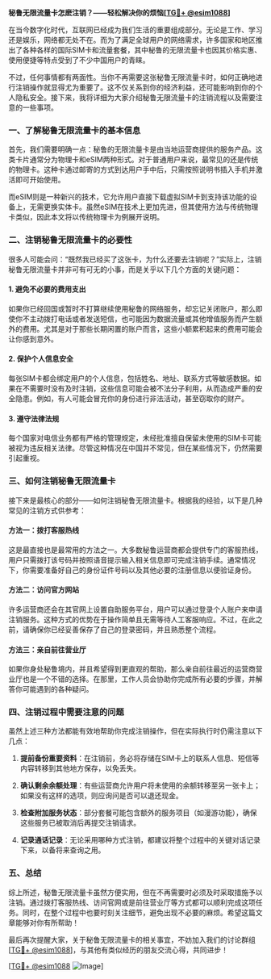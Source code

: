 **秘鲁无限流量卡怎麽注销？——轻松解决你的烦恼[[TG💪+ @esim1088](https://t.me/s/esim1088)]**

在当今数字化时代，互联网已经成为我们生活的重要组成部分。无论是工作、学习还是娱乐，网络都无处不在。而为了满足全球用户的网络需求，许多国家和地区推出了各种各样的国际SIM卡和流量套餐，其中秘鲁的无限流量卡也因其价格实惠、使用便捷等特点受到了不少中国用户的青睐。

不过，任何事情都有两面性。当你不再需要这张秘鲁无限流量卡时，如何正确地进行注销操作就显得尤为重要了。这不仅关系到你的经济利益，还可能影响到你的个人隐私安全。接下来，我将详细为大家介绍秘鲁无限流量卡的注销流程以及需要注意的一些事项。

### 一、了解秘鲁无限流量卡的基本信息

首先，我们需要明确一点：秘鲁的无限流量卡是由当地运营商提供的服务产品。这类卡片通常分为物理卡和eSIM两种形式。对于普通用户来说，最常见的还是传统的物理卡。这种卡通过邮寄的方式到达用户手中后，只需按照说明书插入手机并激活即可开始使用。

而eSIM则是一种新兴的技术，它允许用户直接下载虚拟SIM卡到支持该功能的设备上，无需更换实体卡。虽然eSIM在技术上更加先进，但其使用方法与传统物理卡类似，因此本文将以传统物理卡为例展开说明。

### 二、注销秘鲁无限流量卡的必要性

很多人可能会问：“既然我已经买了这张卡，为什么还要去注销呢？”实际上，注销秘鲁无限流量卡并非可有可无的小事，而是关乎以下几个方面的关键问题：

#### 1. 避免不必要的费用支出
如果你已经回国或暂时不打算继续使用秘鲁的网络服务，却忘记关闭账户，那么即使你不主动拨打电话或者发送短信，也可能因为数据流量或其他增值服务而产生额外的费用。尤其是对于那些长期闲置的账户而言，这些小额累积起来的费用可能会让你感到意外。

#### 2. 保护个人信息安全
每张SIM卡都会绑定用户的个人信息，包括姓名、地址、联系方式等敏感数据。如果在不需要时没有及时注销，这些信息可能会被不法分子利用，从而造成严重的安全隐患。例如，有人可能会冒充你的身份进行非法活动，甚至窃取你的财产。

#### 3. 遵守法律法规
每个国家对电信业务都有严格的管理规定，未经批准擅自保留未使用的SIM卡可能被视为违反相关法律。尽管这种情况在中国并不常见，但在某些情况下，仍然需要引起重视。

### 三、如何注销秘鲁无限流量卡

接下来是最核心的部分——如何注销秘鲁无限流量卡。根据我的经验，以下是几种常见的注销方式供参考：

#### 方法一：拨打客服热线
这是最直接也是最常用的方法之一。大多数秘鲁运营商都会提供专门的客服热线，用户只需拨打该号码并按照语音提示输入相关信息即可完成注销手续。通常情况下，你需要准备好自己的身份证件号码以及其他必要的注册信息以便验证身份。

#### 方法二：访问官方网站
许多运营商还会在其官网上设置自助服务平台，用户可以通过登录个人账户来申请注销服务。这种方式的优势在于操作简单且无需等待人工客服响应。不过，在此之前，请确保你已经妥善保存了自己的登录密码，并且熟悉整个流程。

#### 方法三：亲自前往营业厅
如果你身处秘鲁境内，并且希望得到更直观的帮助，那么亲自前往最近的运营商营业厅也是一个不错的选择。在那里，工作人员会协助你完成所有必要的步骤，并解答你可能遇到的各种疑问。

### 四、注销过程中需要注意的问题

虽然上述三种方法都能有效地帮助你完成注销操作，但在实际执行时仍需注意以下几点：

1. **提前备份重要资料**：在注销前，务必将存储在SIM卡上的联系人信息、短信等内容转移到其他地方保存，以免丢失。
   
2. **确认剩余余额处理**：有些运营商允许用户将未使用的余额转移至另一张卡上；如果没有这样的选项，则应询问是否可以退还现金。
   
3. **检查附加服务状态**：部分套餐可能包含额外的服务项目（如漫游功能），确保这些服务已被取消后再提交注销请求。
   
4. **记录通话记录**：无论采用哪种方式注销，都建议将整个过程中的关键对话记录下来，以备将来查询之用。

### 五、总结

综上所述，秘鲁无限流量卡虽然方便实用，但在不再需要时必须及时采取措施予以注销。通过拨打客服热线、访问官网或是前往营业厅等方式都可以顺利完成这项任务。同时，在整个过程中也要时刻关注细节，避免出现不必要的麻烦。希望这篇文章能够对你有所帮助！

最后再次提醒大家，关于秘鲁无限流量卡的相关事宜，不妨加入我们的讨论群组[[TG💪+ @esim1088](https://t.me/s/esim1088)]，与其他有类似经历的朋友交流心得，共同进步！

[[TG💪+ @esim1088](https://t.me/s/esim1088) ![Image](https://i.postimg.cc/4NQfJmqS/Snipaste-2025-05-13-00-14-12.png)]